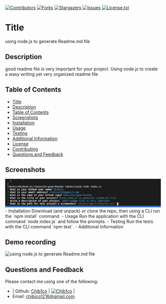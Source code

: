[contributors-shield]: https://img.shields.io/github/contributors/Chib1co/using-node.js-to-generate-Readme.md-file.svg?style=flat-square
  [contributors-url]: https://github.com/Chib1co/using-node.js-to-generate-Readme.md-file/graphs/contributors
  [forks-shield]: https://img.shields.io/github/forks/Chib1co/using-node.js-to-generate-Readme.md-file.svg?style=flat-square
  [forks-url]: https://github.com/Chib1co/using-node.js-to-generate-Readme.md-file/network/members
  [stars-shield]: https://img.shields.io/github/stars/Chib1co/using-node.js-to-generate-Readme.md-file.svg?style=flat-square
  [stars-url]: https://github.com/Chib1co/using-node.js-to-generate-Readme.md-file/stargazers
  [issues-shield]: https://img.shields.io/github/issues/Chib1co/using-node.js-to-generate-Readme.md-file.svg?style=flat-square
  [issues-url]: https://github.com/Chib1co/using-node.js-to-generate-Readme.md-file/issues
  [license-shield]: https://img.shields.io/github/license/Chib1co/using-node.js-to-generate-Readme.md-file.svg?style=flat-square
  [license-url]: https://github.com/Chib1co/using-node.js-to-generate-Readme.md-file/blob/master/LICENSE.txt
  [![Contributors][contributors-shield]][contributors-url] [![Forks][forks-shield]][forks-url] [![Stargazers][stars-shield]][stars-url] [![Issues][issues-shield]][issues-url] [![License.txt][license-shield]][license-url]
  # Title 
  using node.js to generate Readme.md file
  ## Description
  good readme file is very important for your project. Using node.js to create a wasy writing yet very organized readme file
  ## Table of Contents
  - [Title](#title)
  - [Description](#description)
  - [Table of Contents](#table-of-contents)
  - [Screenshots](#screenshots)
  - [Installation](#installation)
  - [Usage](#usage)
  - [Testing](#testing)
  - [Additional Information](#additional-information)
  - [License](#license)
  - [Contributing](#contributing)
  - [Questions and Feedback](#questions-and-feedback)
  ## Screenshots
  <img src="image/screenshot.png" alt="using node.js to generate Readme.md file"/>
  - Installation
  Download (and unpack) or clone the repo, then using a CLI run the `npm install` command.
  - Usage
  Run the application with the CLI command `node index.js` and follow the prompts.
  - Testing
  Run the tests with the CLI command `npm test`.
  - Additional Information
  
  ## Demo recording
  <img src="image/demo.mov" alt="using node.js to generate Readme.md file"/>
  
  ## Questions and Feedback
  Please contact me using one of the following:
 
  - | Github: [Chib1co](https://gist.github.com/Chib1co) | [<img src="https://avatars.githubusercontent.com/u/73736986?v=4" height="30" width="30" alt="Chib1co"/>](https://gist.github.com/Chib1co) |
  - Email: chibico1216@gmail.com